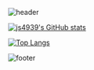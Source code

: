 
![header](https://capsule-render.vercel.app/api?type=wave&color=auto&height=400&section=header&text=Jisu%20Kim&fontSize=90)

[![js4939's GitHub stats](https://github-readme-stats.vercel.app/api?username=js4939)](https://github.com/anuraghazra/github-readme-stats)

[![Top Langs](https://github-readme-stats.vercel.app/api/top-langs/?username=delay-100&layout=compact)](https://github.com/js4939/github-readme-stats)

![footer](https://capsule-render.vercel.app/api?section=footer&height=300)

